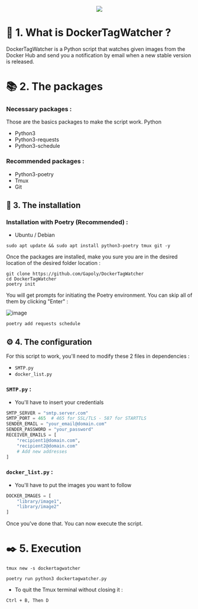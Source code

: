 <p align='center'>
    <a href='https://hub.docker.com/' target="_blank" rel="noopener">
        <img src='https://github.com/user-attachments/assets/19b7eaaf-875e-4b63-96fd-5ee914fa54ae'/>
    </a>
</p>

# 🐳 1. What is DockerTagWatcher ?

DockerTagWatcher is a Python script that watches given images from the Docker Hub and send you a notification by email when a new stable version is released.


# 📚️ 2. The packages

### Necessary packages :




Those are the basics packages to make the script work. Python

- Python3
- Python3-requests
- Python3-schedule

### Recommended packages :

- Python3-poetry
- Tmux
- Git

## 📄 3. The installation

### Installation with Poetry (Recommended) :


- Ubuntu / Debian
```shell
sudo apt update && sudo apt install python3-poetry tmux git -y
```

Once the packages are installed, make you sure you are in the desired location of the desired folder location :

```shell
git clone https://github.com/Gapoly/DockerTagWatcher
cd DockerTagWatcher
poetry init
```

You will get prompts for initiating the Poetry environment. You can skip all of them by clicking "Enter" :

![image](https://github.com/user-attachments/assets/ba62903b-ffd5-4daf-87e5-ad64d1c5bf52)


```shell
poetry add requests schedule
```
## ⚙️ 4. The configuration

For this script to work, you'll need to modify these 2 files in dependencies :

- `SMTP.py`
- `docker_list.py`

### `SMTP.py` :

- You'll have to insert your credentials

```python
SMTP_SERVER = "smtp.server.com"
SMTP_PORT = 465  # 465 for SSL/TLS - 587 for STARTTLS
SENDER_EMAIL = "your_email@domain.com"
SENDER_PASSWORD = "your_password"
RECEIVER_EMAILS = [
    "recipient1@domain.com",
    "recipient2@domain.com"
    # Add new addresses
]
```

### `docker_list.py` :

- You'll have to put the images you want to follow

```python
DOCKER_IMAGES = [
    "library/image1",
    "library/image2"
]
```

Once you've done that. You can now execute the script.

# ✒️ 5. Execution

```shell
tmux new -s dockertagwatcher
```

```shell
poetry run python3 dockertagwatcher.py
```
- To quit the Tmux terminal without closing it :

`Ctrl + B, Then D`
